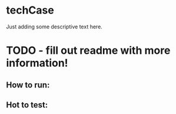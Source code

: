 # techCase

Just adding some descriptive text here.

# TODO - fill out readme with more information!

How to run:
-

Hot to test:
-